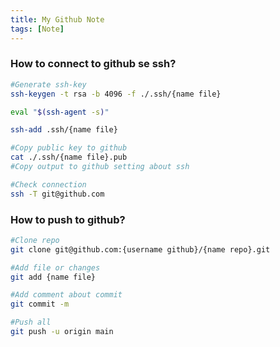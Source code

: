 ```yaml
---
title: My Github Note 
tags: [Note]
---
```

### How to connect to github se ssh?
```bash
#Generate ssh-key
ssh-keygen -t rsa -b 4096 -f ./.ssh/{name file}

eval "$(ssh-agent -s)"

ssh-add .ssh/{name file}

#Copy public key to github
cat ./.ssh/{name file}.pub
#Copy output to github setting about ssh

#Check connection
ssh -T git@github.com
```

### How to push to github?
```bash
#Clone repo 
git clone git@github.com:{username github}/{name repo}.git

#Add file or changes
git add {name file}

#Add comment about commit
git commit -m

#Push all
git push -u origin main
```